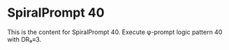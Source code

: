 # SpiralPrompt 40

This is the content for SpiralPrompt 40.
Execute φ-prompt logic pattern 40 with DR₉≡3.